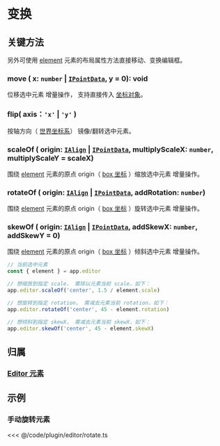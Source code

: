 # 变换

## 关键方法

另外可使用 [element](/plugin/in/editor/index.md#element-ui) 元素的布局属性方法直接移动、变换编辑框。

### move ( x: `number` | [`IPointData`](/reference/interface/math/Math.md#ipointdata), y = 0): void

位移选中元素 <badge>增量操作</badge>， 支持直接传入 [坐标对象](/reference/interface/math/Math.md#ipointdata)。

### flip( axis：`'x'` | `'y'` )

按轴方向（ [世界坐标系](/guide/advanced/coordinate.md#world-世界坐标系)） 镜像/翻转选中元素。

### scaleOf ( origin: [`IAlign`](/reference/interface/math/Math.md#ialign) | [`IPointData`](/reference/interface/math/Math.md#ipointdata), multiplyScaleX: `number`, multiplyScaleY = scaleX)

围绕 [element](/plugin/in/editor/index.md#element-ui) 元素的原点 origin（ [box 坐标](/guide/advanced/coordinate.md#box-坐标系) ）缩放选中元素 <badge>增量操作</badge>。

### rotateOf ( origin: [`IAlign`](/reference/interface/math/Math.md#ialign) | [`IPointData`](/reference/interface/math/Math.md#ipointdata), addRotation: `number`)

围绕 [element](/plugin/in/editor/index.md#element-ui) 元素的原点 origin（ [box 坐标](/guide/advanced/coordinate.md#box-坐标系) ）旋转选中元素 <badge>增量操作</badge>。

### skewOf ( origin: [`IAlign`](/reference/interface/math/Math.md#ialign) | [`IPointData`](/reference/interface/math/Math.md#ipointdata), addSkewX: `number`, addSkewY = 0)

围绕 [element](/plugin/in/editor/index.md#element-ui) 元素的原点 origin（ [box 坐标](/guide/advanced/coordinate.md#box-坐标系) ）倾斜选中元素 <badge>增量操作</badge>。

```ts
// 当前选中元素
const { element } = app.editor

// 想缩放到指定 scale， 需除以元素当前 scale，如下：
app.editor.scaleOf('center', 1.5 / element.scale)

// 想旋转到指定 rotation， 需减去元素当前 rotation，如下：
app.editor.rotateOf('center', 45 - element.rotation)

// 想倾斜到指定 skewX， 需减去元素当前 skewX，如下：
app.editor.skewOf('center', 45 - element.skewX)
```

## 归属

### [Editor 元素](/plugin/in/editor/index.md#editor-元素)

## 示例

### 手动旋转元素

<<< @/code/plugin/editor/rotate.ts
